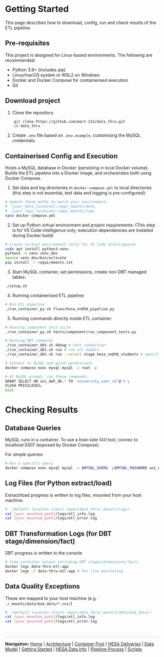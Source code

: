 # Getting Started
This page describes how to download, config, run and check results of the ETL pipeline.

## Pre-requisites
This project is designed for Linux-based environments. The following are recommended:
- Python 3.8+ (includes pip)
- Linux/macOS system or WSL2 on Windows
- Docker and Docker Compose for containerised execution
- Git

## Download project
1. Clone the repository
```bash
    git clone https://github.com/mart-123/data_thru.git
    cd data_thru
```

2. Create `.env` file based on `.env.example`, customising the MySQL credentials.


## Containerised Config and Execution
Hosts a MySQL database in Docker (persisting in local Docker volume). Builds the ETL pipeline into a Docker image, and orchestrates both using Docker Compose.

1. Set data and log directories in `docker-compose.yml` to local directories (this step is not essential, test data and logging is pre-configured):
```bash
# Update these paths to match your environment:
#  [your_data_location]:/app/_mounts/data
#  [your_logs_location]:/app/_mounts/logs
nano docker-compose.yml
```

2. Set up Python virtual environment and project requirements:
(This step is for VS Code intelligence only; execution dependencies are installed during Docker build)
```bash
# Create virtual environment (only for VS Code intelligence)
sudo apt install python3-venv
python3 -m venv venv_dev
source venv_dev/bin/activate
pip install -r requirements.txt
```

3. Start MySQL container, set permissions, create non-DBT managed tables:
```bash
./setup.sh
```

4. Running containerised ETL pipeline: 
```bash
# Run ETL pipeline
./run_container_py.sh flows/hesa_nn056_pipeline.py
```

5. Running commands directly inside ETL container: 
```bash
# Running component test suite
./run_container_py.sh tests/component/run_component_tests.py

# Running DBT commands
./run_container_dbt.sh debug # test connection
./run_container_dbt.sh run # run all models
./run_container_dbt.sh run --select stage_hesa_nn056_students # specific model

# Connect to MySQL and grant permissions
docker compose exec mysql mysql -u root -p

# At MySQL prompt, run these commands:
GRANT SELECT ON uni_dwh_db.* TO 'university_user_id'@'%';
FLUSH PRIVILEGES;
exit
```

# Checking Results
## Database Queries
MySQL runs in a container. To use a host-side GUI tool, connec to localhost:3307 (exposed by Docker Compose).

For simple queries:
```bash
# Run a specific query
docker compose exec mysql mysql -u $MYSQL_USER$ -p$MYSQL_PASSWORD uni_dwh_db -e "SELECT COUNT(*) FROM dim_date;"
```

## Log Files (for Python extract/load)
Extract/load progress is written to log files, mounted from your host machine.
```bash
#  (default location <local repo>/data_thru/_mounts/logs)
cat [your_mounted_path]/logs/etl_info.log
cat [your_mounted_path]/logs/etl_error.log
```

## DBT Transformation Logs (for DBT stage/dimension/fact)
DBT progress is written to the console
```bash
# View container output including DBT stages/dimensions/facts
docker logs data-thru-etl-app
docker logs -f data-thru-etl-app # for live monitoring
```

## Data Quality Exceptions
These are mapped to your host machine (e.g. `./_mounts/data/bad_data/*.csv/`)
```bash
#  (default location <local repo>/data_thru/_mounts/data/bad_data/)
cat [your_mounted_path]/logs/etl_info.log
cat [your_mounted_path]/logs/etl_error.log
```

<div style="margin: 3em 0 1em 0; border-top: 1px solid #ccc; padding-top: 1em;">
  <strong>Navigation:</strong>
  <a href="README.md">Home</a> |
  <a href="architecture.md">Architecture</a> |
  <a href="container-first.md">Container First</a> |
  <a href="data-deliveries.md">HESA Deliveries</a> |
  <a href="data-model.md">Data Model</a> |
  <a href="getting-started.md">Getting Started</a> |
  <a href="hesa-data-info.md">HESA Data Info</a> |
  <a href="pipeline-process.md">Pipeline Process</a> |
  <a href="scripts.md">Scripts</a>
</div>